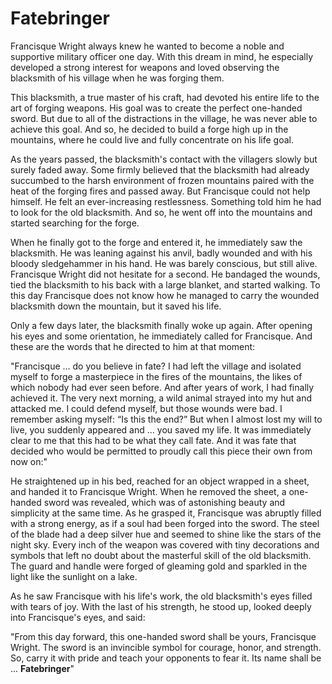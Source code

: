 # Fatebringer

Francisque Wright always knew he wanted to become a noble and supportive military officer one day. With this dream in mind, he especially developed a strong interest for weapons and loved observing the blacksmith of his village when he was forging them.

&#x20;This blacksmith, a true master of his craft, had devoted his entire life to the art of forging weapons. His goal was to create the perfect one-handed sword. But due to all of the distractions in the village, he was never able to achieve this goal. And so, he decided to build a forge high up in the mountains, where he could live and fully concentrate on his life goal.

&#x20;As the years passed, the blacksmith's contact with the villagers slowly but surely faded away. Some firmly believed that the blacksmith had already succumbed to the harsh environment of frozen mountains paired with the heat of the forging fires and passed away. But Francisque could not help himself. He felt an ever-increasing restlessness. Something told him he had to look for the old blacksmith. And so, he went off into the mountains and started searching for the forge.

&#x20;When he finally got to the forge and entered it, he immediately saw the blacksmith. He was leaning against his anvil, badly wounded and with his bloody sledgehammer in his hand. He was barely conscious, but still alive. Francisque Wright did not hesitate for a second. He bandaged the wounds, tied the blacksmith to his back with a large blanket, and started walking. To this day Francisque does not know how he managed to carry the wounded blacksmith down the mountain, but it saved his life.

&#x20;Only a few days later, the blacksmith finally woke up again. After opening his eyes and some orientation, he immediately called for Francisque. And these are the words that he directed to him at that moment:&#x20;

"Francisque … do you believe in fate? I had left the village and isolated myself to forge a masterpiece in the fires of the mountains, the likes of which nobody had ever seen before. And after years of work, I had finally achieved it. The very next morning, a wild animal strayed into my hut and attacked me. I could defend myself, but those wounds were bad. I remember asking myself: “Is this the end?” But when I almost lost my will to live, you suddenly appeared and … you saved my life. It was immediately clear to me that this had to be what they call fate. And it was fate that decided who would be permitted to proudly call this piece their own from now on:"

&#x20;He straightened up in his bed, reached for an object wrapped in a sheet, and handed it to Francisque Wright. When he removed the sheet, a one-handed sword was revealed, which was of astonishing beauty and simplicity at the same time. As he grasped it, Francisque was abruptly filled with a strong energy, as if a soul had been forged into the sword. The steel of the blade had a deep silver hue and seemed to shine like the stars of the night sky. Every inch of the weapon was covered with tiny decorations and symbols that left no doubt about the masterful skill of the old blacksmith. The guard and handle were forged of gleaming gold and sparkled in the light like the sunlight on a lake.

&#x20;As he saw Francisque with his life's work, the old blacksmith's eyes filled with tears of joy. With the last of his strength, he stood up, looked deeply into Francisque's eyes, and said:&#x20;

"From this day forward, this one-handed sword shall be yours, Francisque Wright. The sword is an invincible symbol for courage, honor, and strength. So, carry it with pride and teach your opponents to fear it. Its name shall be ... **Fatebringer**"
